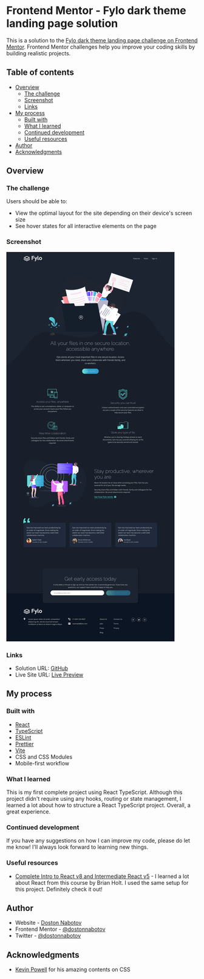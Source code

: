 # Frontend Mentor - Fylo dark theme landing page solution

This is a solution to the [Fylo dark theme landing page challenge on Frontend Mentor](https://www.frontendmentor.io/challenges/fylo-dark-theme-landing-page-5ca5f2d21e82137ec91a50fd). Frontend Mentor challenges help you improve your coding skills by building realistic projects.

## Table of contents

- [Overview](#overview)
  - [The challenge](#the-challenge)
  - [Screenshot](#screenshot)
  - [Links](#links)
- [My process](#my-process)
  - [Built with](#built-with)
  - [What I learned](#what-i-learned)
  - [Continued development](#continued-development)
  - [Useful resources](#useful-resources)
- [Author](#author)
- [Acknowledgments](#acknowledgments)

## Overview

### The challenge

Users should be able to:

- View the optimal layout for the site depending on their device's screen size
- See hover states for all interactive elements on the page

### Screenshot

![Screenshot](/public/screenshot.png)

### Links

- Solution URL: [GitHub](https://github.com/dostonnabotov/fem_fylo-dark-theme-landing-page)
- Live Site URL: [Live Preview](https://technophile-fylo-dark-landing-page.netlify.app/)

## My process

### Built with

- [React](https://reactjs.org/)
- [TypeScript](https://www.typescriptlang.org/)
- [ESLint](https://eslint.org/)
- [Prettier](https://prettier.io/)
- [Vite](https://vitejs.dev/)
- CSS and CSS Modules
- Mobile-first workflow

### What I learned

This is my first complete project using React TypeScript. Although this project didn't require using any hooks, routing or state management, I learned a lot about how to structure a React TypeScript project. Overall, a great experience.

### Continued development

If you have any suggestions on how I can improve my code, please do let me know! I'll always look forward to learning new things.

### Useful resources

- [Complete Intro to React v8 and Intermediate React v5](https://react-v8.holt.courses/) - I learned a lot about React from this course by Brian Holt. I used the same setup for this project. Definitely check it out!

## Author

- Website - [Doston Nabotov](https://flowcv.me/dostonnabotov)
- Frontend Mentor - [@dostonnabotov](https://www.frontendmentor.io/profile/dostonnabotov)
- Twitter - [@dostonnabotov](https://www.twitter.com/dostonnabotov)

## Acknowledgments

- [Kevin Powell](https://www.youtube.com/@KevinPowell) for his amazing contents on CSS
